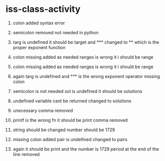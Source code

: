 # iss-class-activity



1. colon added syntax error
2. semicolon removed not needed in python
3. targ is undefined it should be target and *** changed to ** which is the proper exponent function

4. colon missing added as needed ranges is wrong it i should be range
5. colon missing added as needed ranges is wrong it i should be range
6. again targ is undefined and *** is the wrong exponent operator missing colon
7. semicolon is not needed sol is undefined it should be solutions
8. undefined variable cant be returned changed to solutions

9. unecessary comma removed 
10. printf is the wrong fn it should be print comma removed 
11. string should be changed number should be 1729 
12. missing colon added pair is undefined changed to pairs 
13. again it should be print and the number is 1729 period at the end of the line removed 
  
